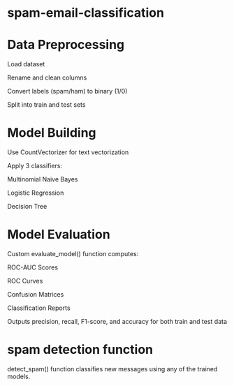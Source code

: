 # spam-email-classification
# Data Preprocessing

Load dataset

Rename and clean columns

Convert labels (spam/ham) to binary (1/0)

Split into train and test sets

# Model Building

Use CountVectorizer for text vectorization

Apply 3 classifiers:

Multinomial Naive Bayes

Logistic Regression

Decision Tree

# Model Evaluation

Custom evaluate_model() function computes:

ROC-AUC Scores

ROC Curves

Confusion Matrices

Classification Reports

Outputs precision, recall, F1-score, and accuracy for both train and test data

# spam detection function

detect_spam() function classifies new messages using any of the trained models.
